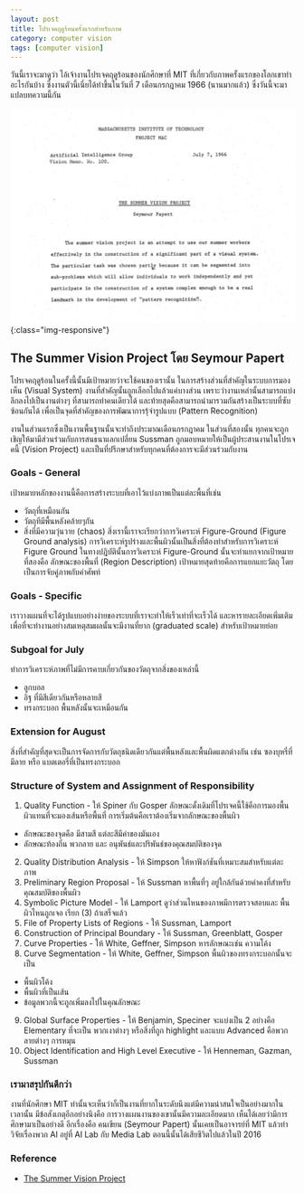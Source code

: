 ```yaml
---
layout: post
title: โปรเจคฤดูร้อนครั้งแรกสำหรับภาพ
category: computer vision
tags: [computer vision]
---
```


วันนี้เราจะมาดูว่า ไอ้เจ้างานโปรเจคฤดูร้อนของนักศึกษาที่ MIT ที่เกี่ยวกับภาพครั้งแรกของโลกเขาทำอะไรกันบ้าง ซึ่งงานตัวนี้เนี่ยได้ทำขึ้นในวันที่ 7 เดือนกรกฎาคม 1966 (นานมากแล้ว) ซึ่งวันนี้จะมาแปลบทความนี้กัน

![image-title-here](/assets/image_post/24-2-2018/summer_vision.png){:class="img-responsive"}

## The Summer Vision Project โดย Seymour Papert
โปรเจคฤดูร้อนในครั้งนี้นั้นมีเป้าหมายว่าจะใช้คนของเรานั้น
ในการสร้างส่วนที่สำคัญในระบบการมองเห็น (Visual System) งานที่สำคัญนั้นถูกเลือกไปแล้วแค่บางส่วน เพราะว่างานเหล่านั้นสามารถแบ่งลึกลงไปเป็นงานต่างๆ ที่สามารถทำคนเดียวได้ และท้ายสุดคือสามารถนำมารวมกันสร้างเป็นระบบที่ซับซ้อนกันได้ เพื่อเป็นจุดที่สำคัญของการพัฒนาการรุ้จำรูปแบบ (Pattern Recognition)

งานในส่วนแรกซึ่งเป็นงานพื้นฐานนั้นจะทำถึงประมาณเดือนกรกฎาคม ในส่วนที่สองนั้น ทุกคนจะถูกเชิญให้มามีส่วนร่วมกับการสนธนาแลกเปลี่ยน Sussman ถูกมอบหมายให้เป็นผู้ประสานงานในโปรเจคนี้ (Vision Project) และเป็นที่ปรึกษาสำหรับทุกคนที่ต้องการจะมีส่วนร่วมกับงาน

### Goals - General
เป้าหมายหลักของงานนี้คือการสร้างระบบที่เอาไว้แบ่งภาพเป็นแต่ละพื้นที่เช่น
* วัตถุที่เหมือนกัน
* วัตถุทีมีพื้นหลังคล้ายๆกัน
* สิ่งที่มีความวุ่นวาย (chaos)
สิ่งเรานี้เราจะเรียกว่าการวิเคราะห์ Figure-Ground (Figure Ground analysis)
การวิเคราะห์รูปร่างและพื้นผิวนั้นเป็นสิ่งที่ต้องทำสำหรับการวิเคราะห์ Figure Ground ในทางปฎิบัตินั้นการวิเคราะห์ Figure-Ground นั้นจะทำแยกจากเป้าหมายที่สองคือ ลักษณะของพื้นที่ (Region Description)
เป้าหมายสุดท้ายคือการแยกแยะวัตถุ โดยเป็นการจับคู่ภาพกับคำศัพท์

### Goals - Specific
เราวางแผนที่จะได้รูปแบบอย่างง่ายของระบบที่เราจะทำให้เร็วเท่าที่จะเร็วได้ และหารายละเอียดเพิ่มเติม เพื่อที่จะทำงานอย่างสมเหตุสมผลนั้นจะมีงานที่ยาก (graduated scale) สำหรับเป้าหมายย่อย

### Subgoal for July
ทำการวิเคราะห์ภาพที่ไม่มีการคาบเกี่ยวกันของวัตถุจากสิ่งของเหล่านี้
* ลูกบอล
* อิฐ ที่มีสีเดียวกันหรือหลายสี
* ทรงกระบอก
พื้นหลังนั้นจะเหมือนกัน

### Extension for August
สิ่งที่สำคัญที่สุดจะเป็นการจัดการกับวัตถุชนิดเดียวกันแต่พื้นหลังและพื้นผิดแตกต่างกัน เช่น ซองบุหรี่ที่มีลาย หรือ แบตเตอรี่ที่เป็นทรงกระบอก

### Structure of System and Assignment of Responsibility
1. Quality Function - ให้ Spiner กับ Gosper
ลักษณะดั้งเดิมที่โปรเจคนี้ใช้คือการมองพื้นผิวแทนที่จะมองเส้นหรือพื้นที่ การเริ่มต้นคือเราต้องเริ่มจากลักษณะของพื้นผิว
* ลักษณะของจุดคือ มีสามสี แต่ละสีมีค่าของมันเอง
* ลักษณะท้องถิ่น พวกลาย และ อนุพันธ์และปริพันธ์ของคุณสมบัติของจุด

2. Quality Distribution Analysis - ให้ Simpson
ให้หาฟังก์ชันที่เหมาะสมสำหรับแต่ละภาพ
3. Preliminary Region Proposal - ให้ Sussman
หาพื้นที่ๆ อยู่ใกล้กันด้วยค่าคงที่สำหรับคุณสมบัติของพื้นผิว
4. Symbolic Picture Model - ให้ Lamport
ดูว่าส่วนไหนของภาพมีการตรวจสอบและ พื้นผิวไหนถูกเจอ เรียก (3) ถ้าเสร็จแล้ว
5. File of Property Lists of Regions - ให้ Sussman, Lamport
6. Construction of Principal Boundary - ให้ Sussman, Greenblatt, Gosper
7. Curve Properties - ให้ White, Geffner, Simpson
หารลักษณะเช่น ความโค้ง
8. Curve Segmentation - ให้ White, Geffner, Simpson
พื้นผิวของทรงกระบอกนั้นจะเป็น
* พื้นผิวโค้ง
* พื้นผิวที่เป็นเส้น
* ข้อมูลพวกนี้จะถูกเพิ่มลงไปในคุณลักษณะ
9. Global Surface Properties - ให้ Benjamin, Speciner
จะแบ่งเป็น 2 อย่างคือ Elementary ที่จะเป็น พวกเงาต่างๆ หรือสิ่งที่ถูก highlight และแบบ Advanced คือพวกลายต่างๆ การหมุน
10. Object Identification and High Level Executive - ให้ Henneman, Gazman, Sussman

### เรามาสรุปกันดีกว่า
งานที่นักศึกษา MIT ทำนั้นจะเห็นว่าก็เป็นงานที่ยากในระดับนึงแต่มีความน่าสนใจเป็นอย่างมากในเวลานั้น มีข้อสังเกตุอีกอย่างนึงคือ การวางแผนงานของเขานั้นมีความละเอียดมาก เห็นได้เลยว่ามีการศึกษามาเป็นอย่างดี
อีกเรื่องคือ คนเขียน (Seymour Papert) นั้นเคยเป็นอาจารย์ที่ MIT แล้วทำวิจัยเรื่องพวก AI อยู่ที่ AI Lab กับ Media Lab ตอนนี้นั้นได้เสียชีวิตไปแล้วในปี 2016

### Reference
* [The Summer Vision Project](https://dspace.mit.edu/bitstream/handle/1721.1/6125/AIM-100.pdf?sequence=2)

